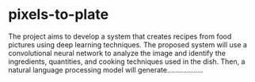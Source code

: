# pixels-to-plate
The project aims to develop a system that creates recipes from food pictures using deep learning  techniques. The proposed system will use a convolutional neural network to analyze the image  and identify the ingredients, quantities, and cooking techniques used in the dish. Then, a natural  language processing model will generate..................
